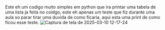 Este eh um codigo muito simples em python que ira printar uma tabela de uma lista ja feita no coidgo, este eh apenas um teste que fiz durante uma aula so parar tirar uma duvida de como ficaria, aqui esta uma print de como ficou esse teste.
![Captura de tela de 2025-03-10 12-17-24](https://github.com/user-attachments/assets/5314a7eb-9c26-4e01-89a5-1c9d911bef47)
